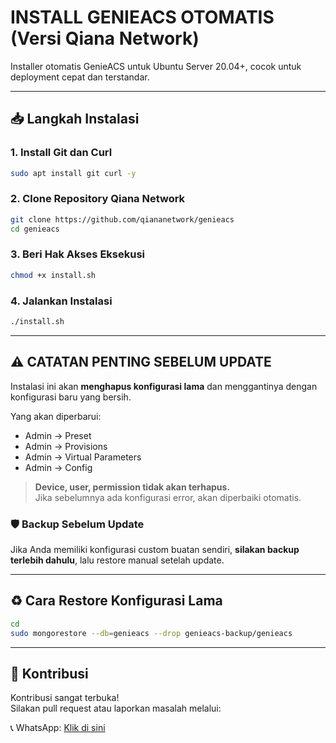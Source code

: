 # INSTALL GENIEACS OTOMATIS (Versi Qiana Network)

Installer otomatis GenieACS untuk Ubuntu Server 20.04+, cocok untuk deployment cepat dan terstandar.

---

## 📥 Langkah Instalasi

### 1. Install Git dan Curl
```bash
sudo apt install git curl -y
```

### 2. Clone Repository Qiana Network
```bash
git clone https://github.com/qiananetwork/genieacs
cd genieacs
```

### 3. Beri Hak Akses Eksekusi
```bash
chmod +x install.sh
```

### 4. Jalankan Instalasi
```bash
./install.sh
```

---

## ⚠️ CATATAN PENTING SEBELUM UPDATE

Instalasi ini akan **menghapus konfigurasi lama** dan menggantinya dengan konfigurasi baru yang bersih.

Yang akan diperbarui:
- Admin → Preset  
- Admin → Provisions  
- Admin → Virtual Parameters  
- Admin → Config

> **Device, user, permission tidak akan terhapus.**  
> Jika sebelumnya ada konfigurasi error, akan diperbaiki otomatis.

### 🛡️ Backup Sebelum Update
Jika Anda memiliki konfigurasi custom buatan sendiri, **silakan backup terlebih dahulu**, lalu restore manual setelah update.

---

## ♻️ Cara Restore Konfigurasi Lama

```bash
cd
sudo mongorestore --db=genieacs --drop genieacs-backup/genieacs
```

---

## 🤝 Kontribusi

Kontribusi sangat terbuka!  
Silakan pull request atau laporkan masalah melalui:

📞 WhatsApp: [Klik di sini](https://wa.me/6281231300041)
